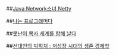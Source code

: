 ##[Java Network소녀 Netty](https://github.com/DevStarSJ/Study/tree/master/Blog/Review/Books/hanbit.netty.md)

##[나는 프로그래머다](https://github.com/DevStarSJ/Study/tree/master/Blog/Review/Books/hanbit.naProDa.md)

##[못난이 목사 세계를 향해 날다](https://github.com/DevStarSJ/Study/tree/master/Blog/Review/Books/motmok.md)

##[선대인의 빅픽처 : 저성장 시대의 생존 경제학](https://github.com/DevStarSJ/Study/tree/master/Blog/Review/Books/BigPicture.md)
